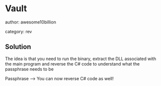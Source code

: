 # Vault

author: awesome10billion

category: rev

## Solution

The idea is that you need to run the binary, extract the DLL associated with the main program and reverse the C# code to understand what the passphrase needs to be

Passphrase --> You can now reverse C# code as well!